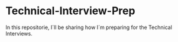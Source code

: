 # Technical-Interview-Prep
In this repositorie, I´ll be sharing how I´m preparing for the Technical Interviews.

